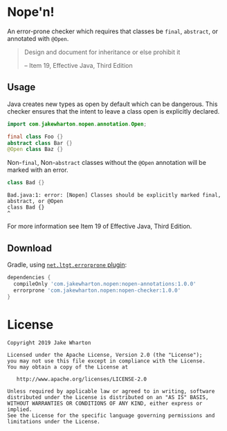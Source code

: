 Nope'n!
=======

An error-prone checker which requires that classes be `final`, `abstract`, or annotated with
`@Open`.

>  Design and document for inheritance or else prohibit it
>
> – Item 19, Effective Java, Third Edition


Usage
-----

Java creates new types as open by default which can be dangerous. This checker ensures that the
intent to leave a class open is explicitly declared.

```java
import com.jakewharton.nopen.annotation.Open;

final class Foo {}
abstract class Bar {}
@Open class Baz {}
```

Non-`final`, Non-`abstract` classes without the `@Open` annotation will be marked with an error.

```java
class Bad {}
```
```
Bad.java:1: error: [Nopen] Classes should be explicitly marked final, abstract, or @Open
class Bad {}
^
```

For more information see Item 19 of Effective Java, Third Edition.


Download
--------

Gradle, using [`net.ltgt.errorprone` plugin](https://github.com/tbroyer/gradle-errorprone-plugin):

```groovy
dependencies {
  compileOnly 'com.jakewharton.nopen:nopen-annotations:1.0.0'
  errorprone 'com.jakewharton.nopen:nopen-checker:1.0.0'
}
```



License
=======

    Copyright 2019 Jake Wharton

    Licensed under the Apache License, Version 2.0 (the "License");
    you may not use this file except in compliance with the License.
    You may obtain a copy of the License at

       http://www.apache.org/licenses/LICENSE-2.0

    Unless required by applicable law or agreed to in writing, software
    distributed under the License is distributed on an "AS IS" BASIS,
    WITHOUT WARRANTIES OR CONDITIONS OF ANY KIND, either express or implied.
    See the License for the specific language governing permissions and
    limitations under the License.
